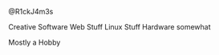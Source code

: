 @R1ckJ4m3s

Creative Software
  Web Stuff
  Linux Stuff
  Hardware somewhat
  
Mostly a Hobby

<!---
R1ckJ4m3s/R1ckJ4m3s is a ✨ special ✨ repository because its `README.md` (this file) appears on your GitHub profile.
You can click the Preview link to take a look at your changes.
--->
